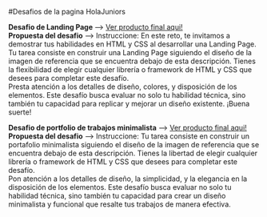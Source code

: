 #Desafios de la pagina HolaJuniors

<strong> Desafio de Landing Page </strong> --> <a href="https://evafrola.github.io/Desafio_HolaJuniors/Landing_Page_Desafio/src/main.html"> Ver producto final aqui! </a> <br>
<strong>Propuesta del desafio</strong> --> Instruccione: En este reto, te invitamos a demostrar tus habilidades en HTML y CSS al desarrollar una Landing Page.<br>
Tu tarea consiste en construir una Landing Page siguiendo el diseño de la imagen de referencia que se encuentra debajo de esta descripción. Tienes la flexibilidad de elegir cualquier librería o framework de HTML y CSS que desees para completar este desafío. <br>
Presta atención a los detalles de diseño, colores, y disposición de los elementos. Este desafío busca evaluar no solo tu habilidad técnica, sino también tu capacidad para replicar y mejorar un diseño existente. ¡Buena suerte! <br>

<strong> Desafio de portfolio de trabajos minimalista</strong> --> <a href="https://evafrola.github.io/Desafio_HolaJuniors/Portfolio_Practica/main.html"> Ver producto final aqui! </a> <br>
<strong>Propuesta del desafio</strong> --> Instruccione: Tu tarea consiste en construir un portafolio minimalista siguiendo el diseño de la imagen de referencia que se encuentra debajo de esta descripción. Tienes la libertad de elegir cualquier librería o framework de HTML y CSS que desees para completar este desafío. <br>
Pon atención a los detalles de diseño, la simplicidad, y la elegancia en la disposición de los elementos. Este desafío busca evaluar no solo tu habilidad técnica, sino también tu capacidad para crear un diseño minimalista y funcional que resalte tus trabajos de manera efectiva. <br>
